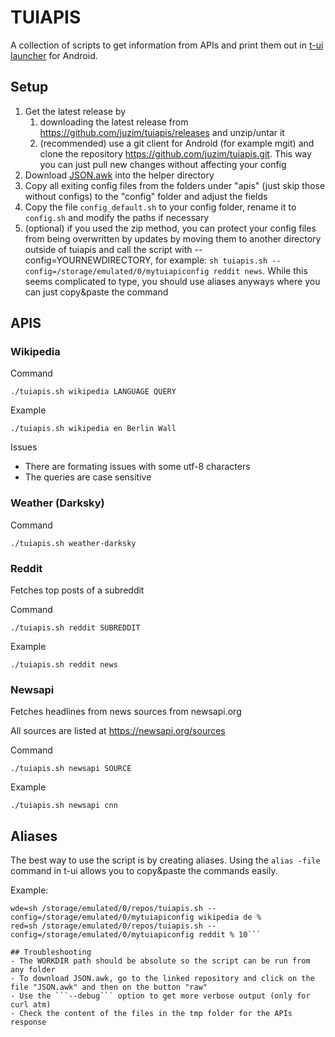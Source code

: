 # TUIAPIS

A collection of scripts to get information from APIs and print them out in [t-ui launcher](https://play.google.com/apps/testing/ohi.andre.consolelauncher) for Android.

## Setup

1. Get the latest release by
    1. downloading the latest release from https://github.com/juzim/tuiapis/releases and unzip/untar it
    2. (recommended) use a git client for Android (for example mgit) and clone the repository https://github.com/juzim/tuiapis.git. This way you can just pull new changes without affecting your config
2. Download [JSON.awk](https://github.com/step-/JSON.awk) into the helper directory
3. Copy all exiting config files from the folders under "apis" (just skip those without configs) to the "config" folder and adjust the fields
4. Copy the file ```config_default.sh``` to your config folder, rename it to ```config.sh``` and modify the paths if necessary
5. (optional) if you used the zip method, you can protect your config files from being overwritten by updates by moving them to another directory outside of tuiapis and call the script with --config=YOURNEWDIRECTORY, for example: ```sh tuiapis.sh --config=/storage/emulated/0/mytuiapiconfig reddit news```. While this seems complicated to type, you should use aliases anyways where you can just copy&paste the command


## APIS
### Wikipedia
Command

```./tuiapis.sh wikipedia LANGUAGE QUERY```

Example

```./tuiapis.sh wikipedia en Berlin Wall```

Issues

- There are formating issues with some utf-8 characters
- The queries are case sensitive

### Weather (Darksky)
Command

```./tuiapis.sh weather-darksky```


### Reddit
Fetches top posts of a subreddit

Command

```./tuiapis.sh reddit SUBREDDIT```


Example

```./tuiapis.sh reddit news```

### Newsapi
Fetches headlines from news sources from newsapi.org

All sources are listed at https://newsapi.org/sources

Command

```./tuiapis.sh newsapi SOURCE```

Example

```./tuiapis.sh newsapi cnn```

## Aliases
The best way to use the script is by creating aliases. Using the ```alias -file``` command in t-ui allows you to copy&paste the commands easily.

Example:

```wen=sh /storage/emulated/0/repos/tuiapis.sh --config=/storage/emulated/0/mytuiapiconfig wikipedia en %
wde=sh /storage/emulated/0/repos/tuiapis.sh --config=/storage/emulated/0/mytuiapiconfig wikipedia de %
red=sh /storage/emulated/0/repos/tuiapis.sh --config=/storage/emulated/0/mytuiapiconfig reddit % 10```

## Troubleshooting
- The WORKDIR path should be absolute so the script can be run from any folder
- To download JSON.awk, go to the linked repository and click on the file "JSON.awk" and then on the button "raw"
- Use the ```--debug``` option to get more verbose output (only for curl atm)
- Check the content of the files in the tmp folder for the APIs response

